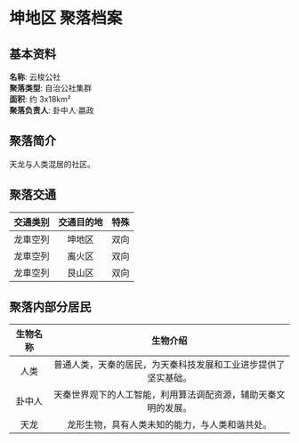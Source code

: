 # 坤地区 聚落档案

## 基本资料

**名称**: 云梭公社  
**聚落类型**: 自治公社集群  
**面积**: 约 3x18km²  
**聚落负责人**: 卦中人·嬴政  

## 聚落简介

天龙与人类混居的社区。

## 聚落交通

|交通类别|交通目的地|特殊|
|:---:|:---:|:---:|
|龙車空列|坤地区|双向|
|龙車空列|离火区|双向|
|龙車空列|艮山区|双向|

## 聚落内部分居民

|生物名称|生物介绍|
|:---:|:---:|
|人类|普通人类，天秦的居民，为天秦科技发展和工业进步提供了坚实基础。|
|卦中人|天秦世界观下的人工智能，利用算法调配资源，辅助天秦文明的发展。|
|天龙|龙形生物，具有人类未知的能力，与人类和谐共处。|
